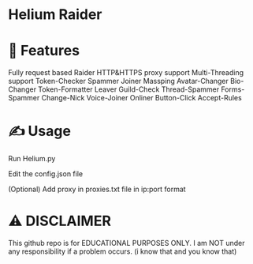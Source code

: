 # Helium Raider

# 👾 Features
  Fully request based Raider
  HTTP&HTTPS proxy support
  Multi-Threading support
  Token-Checker
  Spammer
  Joiner
  Massping
  Avatar-Changer
  Bio-Changer
  Token-Formatter
  Leaver
  Guild-Check
  Thread-Spammer
  Forms-Spammer
  Change-Nick
  Voice-Joiner
  Onliner
  Button-Click
  Accept-Rules

# ✍️ Usage
Run Helium.py

Edit the config.json file

(Optional) Add proxy in proxies.txt file in ip:port format

# ⚠️ DISCLAIMER
This github repo is for EDUCATIONAL PURPOSES ONLY. I am NOT under any responsibility if a problem occurs. (i know that and you know that)
